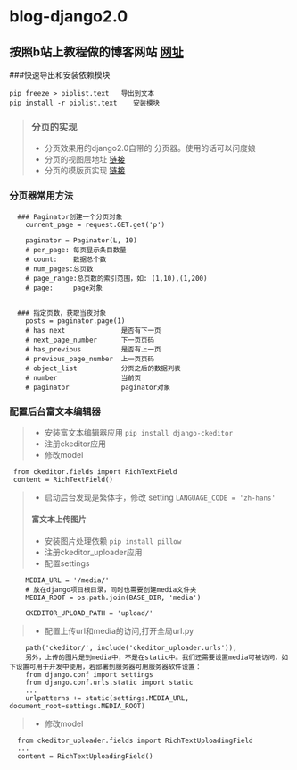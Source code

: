 # blog-django2.0
## 按照b站上教程做的博客网站 [网址](https://space.bilibili.com/252028233?spm_id_from=333.788.b_765f7570696e666f.2)
###快速导出和安装依赖模块 
```
pip freeze > piplist.text   导出到文本
pip install -r piplist.text    安装模块
```
> ### 分页的实现
> * 分页效果用的django2.0自带的 分页器。使用的话可以问度娘
> * 分页的视图层地址 [链接](https://github.com/bidbear/blog-django2.0/blob/master/mysite/blog/views.py)
> * 分页的模版页实现 [链接](https://github.com/bidbear/blog-django2.0/blob/master/mysite/blog/templates/blog/blog_list.html)

### 分页器常用方法
```
  ### Paginator创建一个分页对象
    current_page = request.GET.get('p')

    paginator = Paginator(L, 10)
    # per_page: 每页显示条目数量
    # count:    数据总个数
    # num_pages:总页数
    # page_range:总页数的索引范围，如: (1,10),(1,200)
    # page:     page对象


  ### 指定页数，获取当夜对象
    posts = paginator.page(1) 
    # has_next              是否有下一页
    # next_page_number      下一页页码
    # has_previous          是否有上一页
    # previous_page_number  上一页页码
    # object_list           分页之后的数据列表
    # number                当前页
    # paginator             paginator对象
```
### 配置后台富文本编辑器
> * 安装富文本编辑器应用 `pip install django-ckeditor`
> * 注册ckeditor应用
> * 修改model 
   ```
    from ckeditor.fields import RichTextField
    content = RichTextField()
   ```
> * 启动后台发现是繁体字，修改 setting `LANGUAGE_CODE = 'zh-hans'`
> #### 富文本上传图片
> *  安装图片处理依赖 `pip install pillow`
> * 注册ckeditor_uploader应用
> * 配置settings 
```
    MEDIA_URL = '/media/'
    # 放在django项目根目录，同时也需要创建media文件夹
    MEDIA_ROOT = os.path.join(BASE_DIR, 'media')

    CKEDITOR_UPLOAD_PATH = 'upload/'
```
> * 配置上传url和media的访问,打开全局url.py 
```
    path('ckeditor/', include('ckeditor_uploader.urls')),
    另外，上传的图片是到media中，不是在static中。我们还需要设置media可被访问，如下设置可用于开发中使用，若部署到服务器可用服务器软件设置：
    from django.conf import settings
    from django.conf.urls.static import static
    ...
    urlpatterns += static(settings.MEDIA_URL, document_root=settings.MEDIA_ROOT)
```
> * 修改model 
```
  from ckeditor_uploader.fields import RichTextUploadingField
  ...
  content = RichTextUploadingField()
  
```
